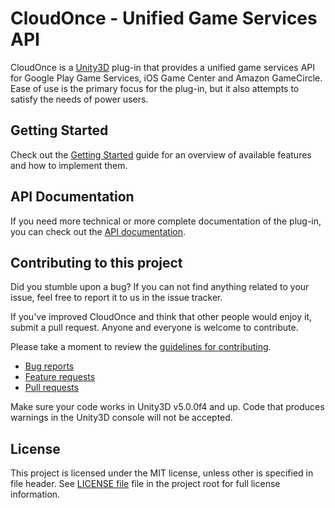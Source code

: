 # CloudOnce - Unified Game Services API
CloudOnce is a [Unity3D](http://unity3d.com/) plug-in that provides a unified game services API for Google Play Game Services, iOS Game Center and Amazon GameCircle. Ease of use is the primary focus for the plug-in, but it also attempts to satisfy the needs of power users.

## Getting Started
Check out the [Getting Started](http://trollpants.github.io/CloudOnce/gettingStarted.html) guide for an overview of available features and how to implement them.

## API Documentation
If you need more technical or more complete documentation of the plug-in, you can check out the [API documentation](http://trollpants.github.io/CloudOnce/api-docs/index.html).

## Contributing to this project
Did you stumble upon a bug? If you can not find anything related to your issue, feel free to report it to us in the issue tracker.

If you've improved CloudOnce and think that other people would enjoy it, submit a pull request. Anyone and everyone is welcome to contribute.

Please take a moment to review the [guidelines for contributing](.github/CONTRIBUTING.md).

* [Bug reports](.github/CONTRIBUTING.md#bugs)
* [Feature requests](.github/CONTRIBUTING.md#features)
* [Pull requests](.github/CONTRIBUTING.md#pull-requests)

Make sure your code works in Unity3D v5.0.0f4 and up. Code that produces warnings in the Unity3D console will not be accepted.

## License
This project is licensed under the MIT license, unless other is specified in file header. See [LICENSE file](./LICENSE) file in the project root for full license information.